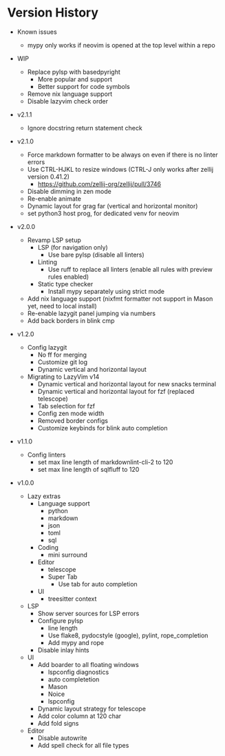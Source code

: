 # Version History

- Known issues
  - mypy only works if neovim is opened at the top level within a repo

- WIP
  - Replace pylsp with basedpyright
    - More popular and support
    - Better support for code symbols
  - Remove nix language support
  - Disable lazyvim check order

- v2.1.1
  - Ignore docstring return statement check

- v2.1.0
  - Force markdown formatter to be always on even if there is no linter errors
  - Use CTRL-HJKL to resize windows (CTRL-J only works after zellij version 0.41.2)
    - <https://github.com/zellij-org/zellij/pull/3746>
  - Disable dimming in zen mode
  - Re-enable animate
  - Dynamic layout for grag far (vertical and horizontal monitor)
  - set python3 host prog, for dedicated venv for neovim

- v2.0.0
  - Revamp LSP setup
    - LSP (for navigation only)
      - Use bare pylsp (disable all linters)
    - Linting
      - Use ruff to replace all linters (enable all rules with preview rules enabled)
    - Static type checker
      - Install mypy separately using strict mode
  - Add nix language support (nixfmt formatter not support in Mason yet, need to local install)
  - Re-enable lazygit panel jumping via numbers
  - Add back borders in blink cmp

- v1.2.0
  - Config lazygit
    - No ff for merging
    - Customize git log
    - Dynamic vertical and horizontal layout
  - Migrating to LazyVim v14
    - Dynamic vertical and horizontal layout for new snacks terminal
    - Dynamic vertical and horizontal layout for fzf (replaced telescope)
    - Tab selection for fzf
    - Config zen mode width
    - Removed border configs
    - Customize keybinds for blink auto completion

- v1.1.0
  - Config linters
    - set max line length of markdownlint-cli-2 to 120
    - set max line length of sqlfluff to 120

- v1.0.0
  - Lazy extras
    - Language support
      - python
      - markdown
      - json
      - toml
      - sql
    - Coding
      - mini surround
    - Editor
      - telescope
      - Super Tab
        - Use tab for auto completion
    - UI
      - treesitter context
  - LSP
    - Show server sources for LSP errors
    - Configure pylsp
      - line length
      - Use flake8, pydocstyle (google), pylint, rope_completion
      - Add mypy and rope
    - Disable inlay hints
  - UI
    - Add boarder to all floating windows
      - lspconfig diagnostics
      - auto completetion
      - Mason
      - Noice
      - lspconfig
    - Dynamic layout strategy for telescope
    - Add color column at 120 char
    - Add fold signs
  - Editor
    - Disable autowrite
    - Add spell check for all file types
